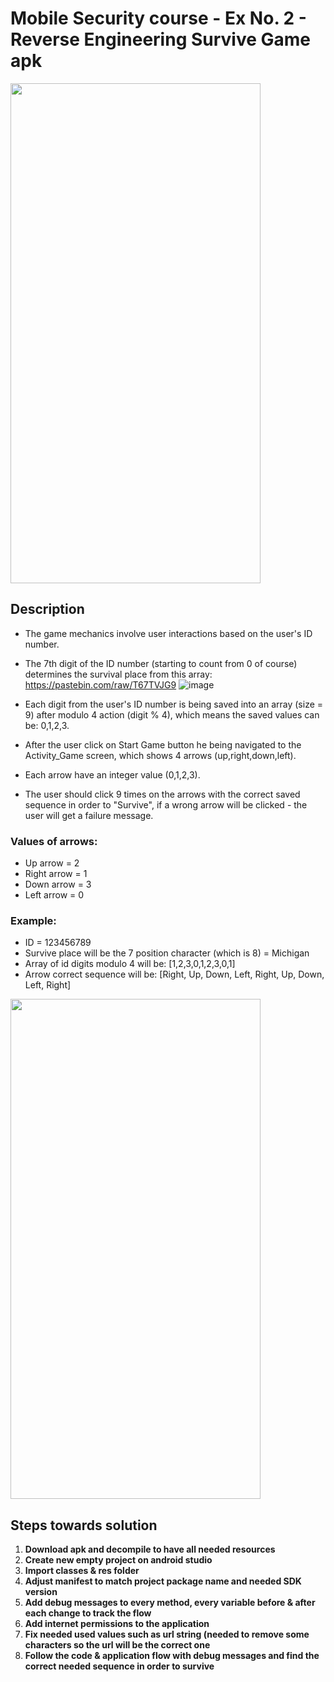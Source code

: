 # Mobile Security course - Ex No. 2 - Reverse Engineering Survive Game apk

<img src="https://github.com/SaarGamzo/EX2_Reverse_Engineering_Survive_Game/assets/88244818/c4df448a-c699-4c7a-b579-997326e85cea" width="400" height="800">

## Description
* The game mechanics involve user interactions based on the user's ID number.
* The 7th digit of the ID number (starting to count from 0 of course) determines the survival place from this array: https://pastebin.com/raw/T67TVJG9
![image](https://github.com/SaarGamzo/EX2_Reverse_Engineering_Survive_Game/assets/88244818/231a5c76-73d0-44ef-996e-a145e1ffc13e)

* Each digit from the user's ID number is being saved into an array (size = 9) after modulo 4 action (digit % 4), which means the saved values can be: 0,1,2,3. 
* After the user click on Start Game button he being navigated to the Activity_Game screen, which shows 4 arrows (up,right,down,left).
* Each arrow have an integer value (0,1,2,3).
* The user should click 9 times on the arrows with the correct saved sequence in order to "Survive", if a wrong arrow will be clicked - the user will get a failure message.
### Values of arrows:
* Up arrow = 2
* Right arrow = 1
* Down arrow = 3
* Left arrow = 0

### Example:
* ID = 123456789
* Survive place will be the 7 position character (which is 8) = Michigan
* Array of id digits modulo 4 will be: [1,2,3,0,1,2,3,0,1]
* Arrow correct sequence will be: [Right, Up, Down, Left, Right, Up, Down, Left, Right]
<img src="https://github.com/SaarGamzo/EX2_Reverse_Engineering_Survive_Game/assets/88244818/778c89f4-5c61-44de-91bd-38d227ba009c" width="400" height="800">

## Steps towards solution
1. **Download apk and decompile to have all needed resources**
2. **Create new empty project on android studio**
3. **Import classes & res folder**
4. **Adjust manifest to match project package name and needed SDK version**
5. **Add debug messages to every method, every variable before & after each change to track the flow**
6. **Add internet permissions to the application**
7. **Fix needed used values such as url string (needed to remove some characters so the url will be the correct one**
8. **Follow the code & application flow with debug messages and find the correct needed sequence in order to survive**
